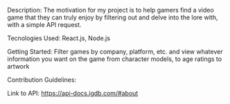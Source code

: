 Description: 
The motivation for my project is to help gamers find a video game that they can truly enjoy by filtering out and delve into the lore with, with a simple API request.

Tecnologies Used:
React.js, Node.js

Getting Started:
Filter games by company, platform, etc. and view whatever information you want on the game from character models, to age ratings to artwork


Contribution Guidelines:

Link to API:
https://api-docs.igdb.com/#about